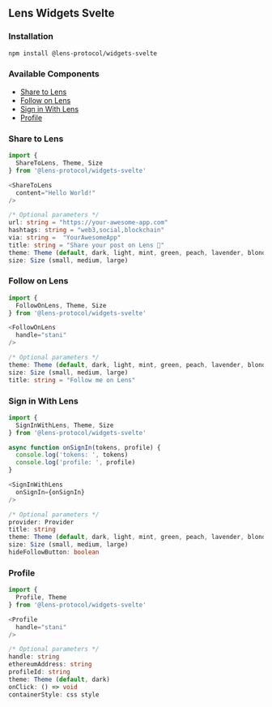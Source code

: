 ## Lens Widgets Svelte

### Installation

```sh
npm install @lens-protocol/widgets-svelte
```

### Available Components 

- [Share to Lens](#share-to-lens)
- [Follow on Lens](#follow-on-lens)
- [Sign in With Lens](#sign-in-with-lens)
- [Profile](#profile)

### Share to Lens

```typescript
import {
  ShareToLens, Theme, Size
} from '@lens-protocol/widgets-svelte'

<ShareToLens
  content="Hello World!"
/>

/* Optional parameters */
url: string = "https://your-awesome-app.com"
hashtags: string = "web3,social,blockchain"
via: string =  "YourAwesomeApp"
title: string = "Share your post on Lens 🌿"
theme: Theme (default, dark, light, mint, green, peach, lavender, blonde)
size: Size (small, medium, large)
```

### Follow on Lens

```typescript
import {
  FollowOnLens, Theme, Size
} from '@lens-protocol/widgets-svelte'

<FollowOnLens
  handle="stani"
/>

/* Optional parameters */
theme: Theme (default, dark, light, mint, green, peach, lavender, blonde)
size: Size (small, medium, large)
title: string = "Follow me on Lens"
```

### Sign in With Lens

```typescript
import {
  SignInWithLens, Theme, Size
} from '@lens-protocol/widgets-svelte'

async function onSignIn(tokens, profile) {
  console.log('tokens: ', tokens)
  console.log('profile: ', profile)
}

<SignInWithLens
  onSignIn={onSignIn}
/>

/* Optional parameters */
provider: Provider
title: string
theme: Theme (default, dark, light, mint, green, peach, lavender, blonde)
size: Size (small, medium, large)
hideFollowButton: boolean
```

### Profile

```typescript
import {
  Profile, Theme
} from '@lens-protocol/widgets-svelte'

<Profile
  handle="stani"
/>

/* Optional parameters */
handle: string
ethereumAddress: string
profileId: string
theme: Theme (default, dark)
onClick: () => void
containerStyle: css style
```
